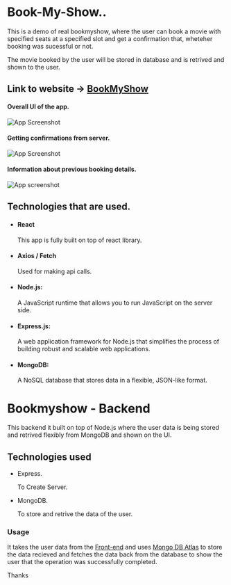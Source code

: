 # Book-My-Show..

This is a demo of real bookmyshow, where the user can book a movie with specified seats at a specified slot and get a confirmation that, wheteher booking was sucessful or not.

The movie booked by the user will be stored in database and is retrived and shown to the user.

## Link to website -> [BookMyShow](https://snehal-bms-almabetter.netlify.app/)


#### Overall UI of the app.

![App Screenshot](https://snipboard.io/CD8dZQ.jpg)

#### Getting confirmations from server.

![App Screenshot](https://snipboard.io/RVgvUQ.jpg)

#### Information about previous booking details.

![App screenshot](https://snipboard.io/6uH0ef.jpg)

## Technologies that are used.

- #### React  
    This app is fully built on top of react library.
- #### Axios / Fetch
    Used for making api calls. 
- #### Node.js:
    A JavaScript runtime that allows you to run JavaScript on the server side. 
- #### Express.js:
    A web application framework for Node.js that simplifies the process of building robust and scalable web applications.
- #### MongoDB:
    A NoSQL database that stores data in a flexible, JSON-like format. 

# Bookmyshow - Backend

This backend it built on top of Node.js where the user data is being stored and retrived flexibly from MongoDB and shown on the UI.

## Technologies used
- Express.
   
    To Create Server.
- MongoDB.

    To store and retrive the data of the user.

### Usage 
It takes the user data from the [Front-end](https://github.com/SnehalGajbhiyeG/Book-My-Show) and uses [Mongo DB Atlas](https://www.mongodb.com/cloud/atlas/register) to store the data recieved and fetches the data back from the database to show the user that the operation was successfully completed.


Thanks





